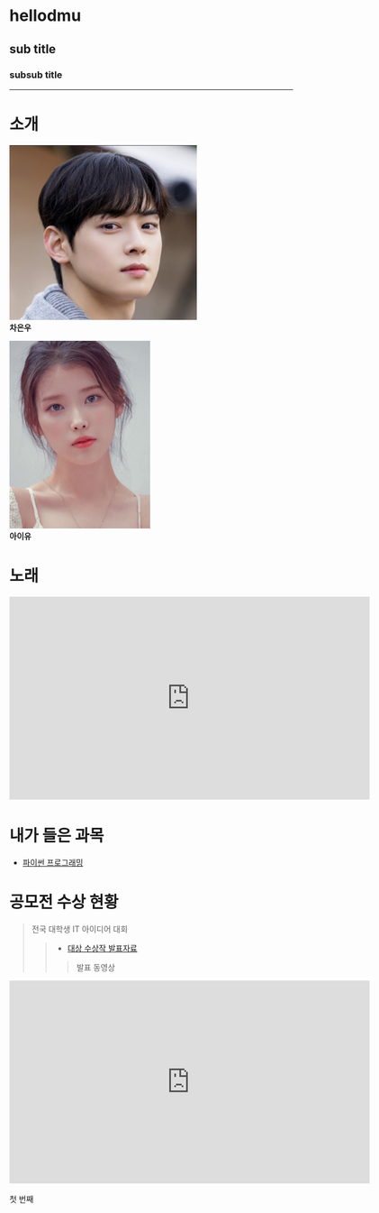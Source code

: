 # hellodmu
## sub title
### subsub title

- - - 

# 소개

<img src="IMG_5253.jpg" width="333" height="310"/> <br>
__차은우__

<img src="IU.jpg" width="250" height="333"/> <br>
__아이유__


# 노래

<iframe width="640" height="360" src="https://www.youtube.com/embed/wDfqXR_5yyQ" title="아이유(IU)의 킬링보이스를 라이브로! - 하루 끝, 너의 의미, 스물셋, 밤편지, 팔레트, 가을 아침, 삐삐, Blueming, 에잇, Coin, 라일락 ㅣ 딩고뮤직" frameborder="0" allow="accelerometer; autoplay; clipboard-write; encrypted-media; gyroscope; picture-in-picture; web-share" allowfullscreen></iframe>


# 내가 들은 과목

+ [파이썬 프로그래밍](https://www.python.org/)

# 공모전 수상 현황
>전국 대학생 IT 아이디어 대회       
>  > + [대상 수상작 발표자료](/presentation.pptx)      
> > >발표 동영상

<iframe width="640" height="360" src="https://www.youtube.com/embed/t24C0DMcNMM" title="대학교에 돔구장이?!⚾ 매출 3조✨대기업이 재단인 동양미래대학교 대학탐방기🛴" frameborder="0" allow="accelerometer; autoplay; clipboard-write; encrypted-media; gyroscope; picture-in-picture; web-share" allowfullscreen></iframe>





첫 번째
